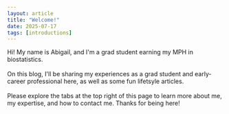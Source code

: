 ```yaml
---
layout: article
title: "Welcome!"
date: 2025-07-17
tags: [introductions]
---
```


Hi! My name is Abigail, and I'm a grad student earning my MPH in biostatistics. <br><br>
On this blog, I'll be sharing my experiences as a grad student and early-career professional here, as well as some fun lifetsyle articles. <br><br>
Please explore the tabs at the top right of this page to learn more about me, my expertise, and how to contact me. Thanks for being here! <br><br>
